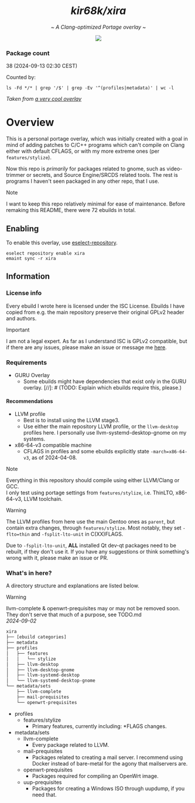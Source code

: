 <h1 align="center"><i>kir68k/xira</i></h1>
<p align="center"><i>~ A Clang-optimized Portage overlay ~</i></p>
<p align="center">
    <img src="https://seal.stylism.moe/get/@kir68k.gh.xira?theme=asoul" />
</p>

### Package count
38 (2024-09-13 02:30 CEST)

Counted by:
```
ls -Fd */* | grep '/$' | grep -Ev '^(profiles|metadata)' | wc -l
```
<i>Taken from [a very cool overlay](https://github.com/stefantalpalaru/gentoo-overlay)</i>

# Overview
This is a personal portage overlay, which was initially created with a goal in mind of adding patches to C/C++ programs which can't compile on Clang either with default CFLAGS, or with my more extreme ones (per `features/stylize`).

Now this repo is *primarily* for packages related to gnome, such as video-trimmer or secrets, and Source Engine/SRCDS related tools. The rest is programs I haven't seen packaged in any other repo, that I use.

> [!NOTE]
> I want to keep this repo relatively minimal for ease of maintenance. Before remaking this README, there were 72 ebuilds in total.

## Enabling
To enable this overlay, use [eselect-repository](https://wiki.gentoo.org/wiki/Eselect/Repository).
```
eselect repository enable xira
emaint sync -r xira
```

## Information
### License info
Every ebuild I wrote here is licensed under the ISC License.
Ebuilds I have copied from e.g. the main repository preserve their original GPLv2 header and authors.
> [!IMPORTANT]
> I am not a legal expert. As far as I understand ISC is GPLv2 compatible, but if there are any issues, please make an issue or message me [here](https://to.stylism.moe/#/@revelation:stylism.moe/).

### Requirements
- GURU Overlay
    - Some ebuilds might have dependencies that exist only in the GURU overlay. [//]: # (TODO: Explain which ebuilds require this, please.)
#### Recommendations
- LLVM profile
    - Best is to install using the LLVM stage3.
    - Use either the main repository LLVM profile, or the `llvm-desktop` profiles here. I personally use llvm-systemd-desktop-gnome on my systems.
- x86-64-v3 compatible machine
    - CFLAGS in profiles and some ebuilds explicitly state `-march=x86-64-v3`, as of 2024-04-08.

> [!NOTE]
> Everything in this repository should compile using either LLVM/Clang or GCC.\
> I only test using portage settings from `features/stylize`, i.e. ThinLTO, x86-64-v3, LLVM toolchain.

> [!WARNING]
> The LLVM profiles from here use the main Gentoo ones as `parent`, but contain extra changes, through `features/stylize`.
> Most notably, they set `-flto=thin` and `-fsplit-lto-unit` in C(XX)FLAGS.
>
> Due to `-fsplit-lto-unit`, **ALL** installed Qt dev-qt packages need to be rebuilt, if they don't use it.
> If you have any suggestions or think something's wrong with it, please make an issue or PR.

### What's in here?
A directory structure and explanations are listed below.

> [!WARNING]
> llvm-complete & openwrt-prequisites may or may not be removed soon.\
> They don't serve that much of a purpose, see TODO.md\
> *2024-09-02*

```sh
xira
├── [ebuild categories]
├── metadata
├── profiles
│   ├── features
│   │   └── stylize
│   ├── llvm-desktop
│   ├── llvm-desktop-gnome
│   ├── llvm-systemd-desktop
│   └── llvm-systemd-desktop-gnome
└── metadata/sets
    ├── llvm-complete
    ├── mail-prequisites
    └── openwrt-prequisites
```
- profiles
    - features/stylize
        - Primary features, currently including: \*FLAGS changes.
- metadata/sets
    - llvm-complete
        - Every package related to LLVM.
    - mail-prequisites
        - Packages related to creating a mail server.
        I recommend using Docker instead of bare-metal for the agony that mailservers are.
    - openwrt-prequisites
        - Packages required for compiling an OpenWrt image.
    - uup-prequisites
        - Packages for creating a Windows ISO through uupdump, if you need that.
